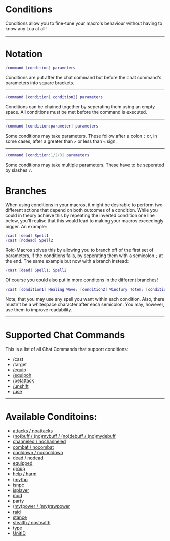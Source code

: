 # Conditions

Conditions allow you to fine-tune your macro's behaviour without having to
know any Lua at all!

---

# Notation

```lua
/command [condition] parameters
```

Conditions are put after the chat command but before the chat command's
parameters into square brackets.

---

```lua
/command [condition1 condition2] parameters
```

Conditions can be chained together by seperating them using an empty space. All
conditions must be met before the command is executed.

---

```lua
/command [condition:parameter] parameters
```

Some conditions may take parameters. These follow after a colon `:` or, in
some cases, after a greater than `>` or less than `<` sign.

---

```lua
/command [condition:1/2/3] parameters
```

Some conditions may take multiple parameters. These have to be seperated by
slashes `/`.

# Branches

When using conditions in your macros, it might be desirable to perform two
different actions that depend on both outcomes of a condition. While you could
in theory achieve this by repeating the inverted condition one line below,
you'll realise that this would lead to making your macros exceedingly bigger.
An example:

```lua
/cast [dead] Spell1
/cast [nodead] Spell2
```

Roid-Macros solves this by allowing you to branch off of the first set of
parameters, if the conditions fails, by seperating them with a semicolon `;` at
the end. The same example but now with a branch instead:

```lua
/cast [dead] Spell1; Spell2
```

Of course you could also put in more conditons in the different branches!

```lua
/cast [condition1] Healing Wave; [condition2] Windfury Totem; [condition3] Healing Wave (Rank 3); Frost Shock
```

Note, that you may use any spell you want within each condition. Also, there
mustn't be a whitespace character after each semicolon. You may, however, use
them to improve readability.

---

# Supported Chat Commands

This is a list of all Chat Commands that support conditions:

* /cast
* /target
* [/equip](commands/equip.md)
* [/equipoh](commands/equip.md)
* [/petattack](commands/petattack.md)
* [/unshift](commands/unshift.md)
* [/use](commands/use.md)

---

# Available Conditoins:
* [attacks / noattacks](conditions/attacks.md)
* [(no)buff / (no)mybuff / (no)debuff / (no)mydebuff](conditions/buffs.md)
* [channeled / nochanneled](conditions/channeled.md)
* [combat / nocombat](conditions/combat.md)
* [cooldown / nocooldown](conditions/cooldown.md)
* [dead / nodead](conditions/dead.md)
* [equipped](conditions/equipped.md)
* [group](conditions/group.md)
* [help / harm](conditions/help_harm.md)
* [(my)hp](conditions/hp.md)
* [isnpc](conditions/isnpc.md)
* [isplayer](conditions/isplayer.md)
* [mod](conditions/mod.md)
* [party](conditions/party.md)
* [(my)power / (my)rawpower](conditions/power.md)
* [raid](conditions/raid.md)
* [stance](conditions/stance.md)
* [stealth / nostealth](conditions/stealth.md)
* [type](conditions/type.md)
* [UnitID](conditions/target.md)
